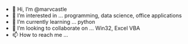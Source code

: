 - 👋 Hi, I’m @marvcastle
- 👀 I’m interested in ... programming, data science, office applications
- 🌱 I’m currently learning ... python
- 💞️ I’m looking to collaborate on ... Win32, Excel VBA
- 📫 How to reach me ...

<!---
marvcastle/marvcastle is a ✨ special ✨ repository because its `README.md` (this file) appears on your GitHub profile.
You can click the Preview link to take a look at your changes.
--->
